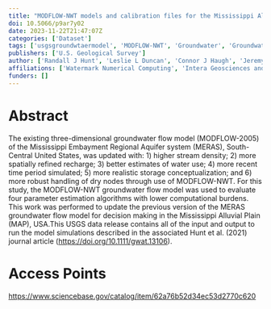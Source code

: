 ```yaml
---
title: "MODFLOW-NWT models and calibration files for the Mississippi Alluvial Plain, USA"
doi: 10.5066/p9ar7y02
date: 2023-11-22T21:47:07Z
categories: ['Dataset']
tags: ['usgsgroundwtaermodel', 'MODFLOW-NWT', 'Groundwater', 'Groundwater Model', 'Parameter Estimation', 'Uncertainty Analysis', 'PEST', 'Mississippi Alluvial Plain', 'Mississippi']
publishers: ['U.S. Geological Survey']
author: ['Randall J Hunt', 'Leslie L Duncan', 'Connor J Haugh', 'Jeremy T White', 'John J Doherty']
affiliations: ['Watermark Numerical Computing', 'Intera Geosciences and Engineering Solution']
funders: []
---
```


# Abstract
The existing three-dimensional groundwater flow model (MODFLOW-2005) of the Mississippi Embayment Regional Aquifer system (MERAS), South-Central United States, was updated with: 1) higher stream density; 2) more spatially refined recharge; 3) better estimates of water use; 4) more recent time period simulated; 5) more realistic storage conceptualization; and 6) more robust handling of dry nodes through use of MODFLOW-NWT. For this study, the MODFLOW-NWT groundwater flow model was used to evaluate four parameter estimation algorithms with lower computational burdens. This work was performed to update the previous version of the MERAS groundwater flow model for decision making in the Mississippi Alluvial Plain (MAP), USA.This USGS data release contains all of the input and output to run the model simulations described in the associated Hunt et al. (2021) journal article (https://doi.org/10.1111/gwat.13106).

# Access Points
https://www.sciencebase.gov/catalog/item/62a76b52d34ec53d2770c620